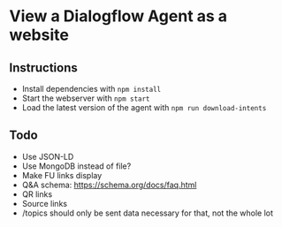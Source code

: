 # View a Dialogflow Agent as a website

## Instructions

* Install dependencies with `npm install`
* Start the webserver with `npm start`
* Load the latest version of the agent with `npm run download-intents`

## Todo

* Use JSON-LD
* Use MongoDB instead of file?
* Make FU links display
* Q&A schema: https://schema.org/docs/faq.html
* QR links
* Source links
* /topics should only be sent data necessary for that, not the whole lot